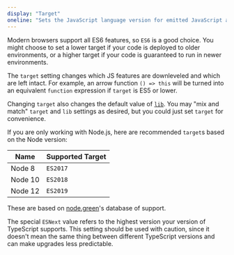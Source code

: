 ```yaml
---
display: "Target"
oneline: "Sets the JavaScript language version for emitted JavaScript and includes compatible library declarations."
---
```


Modern browsers support all ES6 features, so `ES6` is a good choice.
You might choose to set a lower target if your code is deployed to older environments, or a higher target if your code is guaranteed to run in newer environments.

The `target` setting changes which JS features are downleveled and which are left intact.
For example, an arrow function `() => this` will be turned into an equivalent `function` expression if `target` is ES5 or lower.

Changing `target` also changes the default value of [`lib`](#lib).
You may "mix and match" `target` and `lib` settings as desired, but you could just set `target` for convenience.

If you are only working with Node.js, here are recommended `target`s based on the Node version:

| Name    | Supported Target |
| ------- | ---------------- |
| Node 8  | `ES2017`         |
| Node 10 | `ES2018`         |
| Node 12 | `ES2019`         |

These are based on [node.green](https://node.green)'s database of support.

The special `ESNext` value refers to the highest version your version of TypeScript supports.
This setting should be used with caution, since it doesn't mean the same thing between different TypeScript versions and can make upgrades less predictable.
